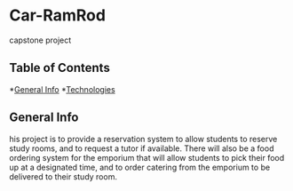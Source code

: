# Car-RamRod
capstone project
## Table of Contents
*[General Info](#general-info)
*[Technologies](#technologies)

## General Info
his project is to provide a reservation system to allow students to reserve study rooms, and to request a tutor if available. There will also be a food ordering system for the emporium that will allow students to pick their food up at a designated time, and to order catering from the emporium to be delivered to their study room.
